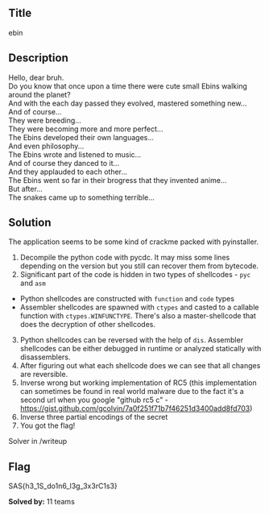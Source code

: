## Title
ebin

## Description
Hello, dear bruh. \
Do you know that once upon a time there were cute small Ebins walking around the planet? \
And with the each day passed they evolved, mastered something new... \
And of course... \
They were breeding... \
They were becoming more and more perfect... \
The Ebins developed their own languages... \
And even philosophy... \
The Ebins wrote and listened to music... \
And of course they danced to it... \
And they applauded to each other... \
The Ebins went so far in their brogress that they invented anime... \
But after... \
The snakes came up to something terrible...

## Solution
The application seems to be some kind of crackme packed with pyinstaller.
1. Decompile the python code with pycdc. It may miss some lines depending on the version but you still can recover them from bytecode.
2. Significant part of the code is hidden in two types of shellcodes - `pyc` and `asm`
- Python shellcodes are constructed with `function` and `code` types
- Assembler shellcodes are spawned with `ctypes` and casted to a callable function with `ctypes.WINFUNCTYPE`. There's also a master-shellcode that does the decryption of other shellcodes.
3. Python shellcodes can be reversed with the help of `dis`. Assembler shellcodes can be either debugged in runtime or analyzed statically with disassemblers.
4. After figuring out what each shellcode does we can see that all changes are reversible.
5. Inverse wrong but working implementation of RC5 (this implementation can sometimes be found in real world malware due to the fact it's a second url when you google "github rc5 c" - https://gist.github.com/gcolvin/7a0f251f71b7f46251d3400add8fd703)
6. Inverse three partial encodings of the secret
8. You got the flag!

Solver in /writeup

## Flag
SAS{h3_1S_do1n6_l3g_3x3rC1s3}

**Solved by:** 11 teams